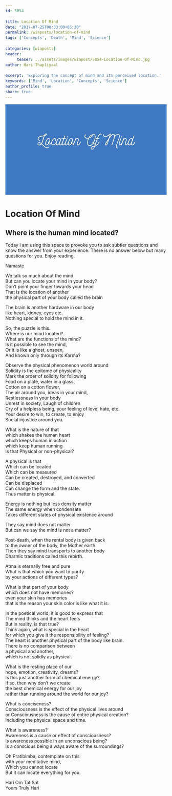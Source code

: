 ```yaml
--- 
id: 5054

title: Location Of Mind
date: "2017-07-25T08:33:00+05:30"
permalink: /wiaposts/location-of-mind
tags: ['Concepts', 'Death', 'Mind', 'Science']    

categories: [wiaposts] 
header:
     teaser: ../assets/images/wiapost/5054-Location-Of-Mind.jpg
author: Hari Thapliyaal 

excerpt: 'Exploring the concept of mind and its perceived location.' 
keywords: ['Mind', 'Location', 'Concepts', 'Science']
author_profile: true 
share: true 
---
```


![Location Of Mind](../assets/images/wiapost/5054-Location-Of-Mind.jpg)     
   
# Location Of Mind 
## Where is the human mind located?    
       
Today I am using this space to provoke you to ask subtler questions and know the answer from your experience. There is no answer below but many questions for you. Enjoy reading.    
    
Namaste    
    
We talk so much about the mind     
But can you locate your mind in your body?     
Don’t point your finger towards your head     
That is the location of another     
the physical part of your body called the brain    
    
The brain is another hardware in our body     
like heart, kidney, eyes etc.     
Nothing special to hold the mind in it.    
    
So, the puzzle is this.     
Where is our mind located?     
What are the functions of the mind?     
Is it possible to see the mind,     
Or it is like a ghost, unseen,     
And known only through its Karma?    
    
Observe the physical phenomenon world around     
Solidity is the epitome of physicality     
Mark the order of solidity for following     
Food on a plate, water in a glass,     
Cotton on a cotton flower,     
The air around you, ideas in your mind,     
Restlessness in your body     
Unrest in society, Laugh of children     
Cry of a helpless being, your feeling of love, hate, etc.     
Your desire to win, to create, to enjoy     
Social injustice around you.    
    
What is the nature of that     
which shakes the human heart     
which keeps human in action     
which keep human running     
Is that Physical or non-physical?    
    
A physical is that     
Which can be located     
Which can be measured     
Can be created, destroyed, and converted     
Can be displaced     
Can change the form and the state.     
Thus matter is physical.    
    
Energy is nothing but less density matter     
The same energy when condensate     
Takes different states of physical existence around    
    
They say mind does not matter     
But can we say the mind is not a matter?    
    
Post-death, when the rental body is given back     
to the owner of the body, the Mother earth     
Then they say mind transports to another body     
Dharmic traditions called this rebirth.    
    
Atma is eternally free and pure     
What is that which you want to purify     
by your actions of different types?    
    
What is that part of your body     
which does not have memories?     
even your skin has memories     
that is the reason your skin color is like what it is.    
    
In the poetical world, it is good to express that     
The mind thinks and the heart feels     
But in reality, is that true?     
Think again, what is special in the heart     
for which you give it the responsibility of feeling?     
The heart is another physical part of the body like brain.     
There is no comparison between     
a physical and another,     
which is not solidly as physical.    
    
What is the resting place of our     
hope, emotion, creativity, dreams?     
Is this just another form of chemical energy?     
If so, then why don’t we create     
the best chemical energy for our joy     
rather than running around the world for our joy?    
    
What is conciseness?     
Consciousness is the effect of the physical lives around     
or Consciousness is the cause of entire physical creation?     
Including the physical space and time.    
    
What is awareness?     
Awareness is a cause or effect of consciousness?     
Is awareness possible in an unconscious being?     
Is a conscious being always aware of the surroundings?    
    
Oh Pratibimba, contemplate on this     
with your meditative mind,     
Which you cannot locate     
But it can locate everything for you.    
    
Hari Om Tat Sat     
Yours Truly Hari    
